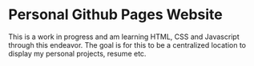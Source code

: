 # Personal Github Pages Website

This is a work in progress and am learning HTML, CSS and Javascript through this endeavor.  The goal is for this to be a centralized location to display my personal projects, resume etc.  
